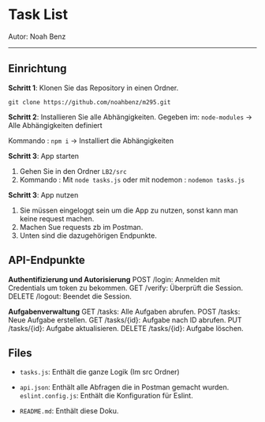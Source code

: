 # Task List

Autor: Noah Benz

---

## Einrichtung

**Schritt 1**: Klonen Sie das Repository in einen Ordner.

   ``` git clone https://github.com/noahbenz/m295.git ```

**Schritt 2**: Installieren Sie alle Abhängigkeiten.
Gegeben im:  ``` node-modules ``` -> Alle Abhängigkeiten definiert

Kommando : `` npm i `` -> Installiert die Abhängigkeiten

**Schritt 3**: App starten
1. Gehen Sie in den Ordner ``` LB2/src ```
2. Kommando : Mit ``` node tasks.js ``` oder mit nodemon : ``` nodemon tasks.js ```

**Schritt 3**: App nutzen
1. Sie müssen eingeloggt sein um die App zu nutzen, sonst kann man keine request machen.
2. Machen Sue requests zb im Postman.
3. Unten sind die dazugehörigen Endpunkte.

## API-Endpunkte
**Authentifizierung und Autorisierung**
POST /login: Anmelden mit Credentials um token zu bekommen.
GET /verify: Überprüft die Session.
DELETE /logout: Beendet die Session.

**Aufgabenverwaltung**
GET /tasks: Alle Aufgaben abrufen.
POST /tasks: Neue Aufgabe erstellen.
GET /tasks/{id}: Aufgabe nach ID abrufen.
PUT /tasks/{id}: Aufgabe aktualisieren.
DELETE /tasks/{id}: Aufgabe löschen.

## Files 
- ``` tasks.js ```: Enthält die ganze Logik (Im src Ordner)

- ``` api.json ```: Enthält alle Abfragen die in Postman gemacht wurden.
``` eslint.config.js ```: Enthält die Konfiguration für Eslint.

- ``` README.md ```: Enthält diese Doku.